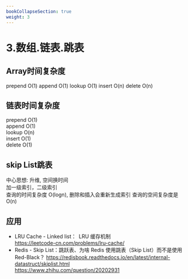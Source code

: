 ```yaml
---
bookCollapseSection: true
weight: 3
---
```


# 3.数组.链表.跳表
## Array时间复杂度
prepend O(1)
append  O(1)
lookup  O(1)
insert  O(n)
delete  O(n)

## 链表时间复杂度
prepend O(1)  
append  O(1)  
lookup  O(n)  
insert  O(1)  
delete  O(1)  

## skip List跳表
中心思想: 升维, 空间换时间  
加一级索引，二级索引  
查询的时间复杂度 O(logn), 删除和插入会重新生成索引
查询的空间复杂度是 O(n)

## 应用
* LRU Cache - Linked list： LRU 缓存机制  
https://leetcode-cn.com/problems/lru-cache/
* Redis - Skip List：跳跃表、为啥 Redis 使用跳表（Skip List）而不是使用 Red-Black？
https://redisbook.readthedocs.io/en/latest/internal-datastruct/skiplist.html  
https://www.zhihu.com/question/20202931  
